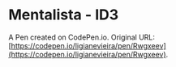 # Mentalista - ID3

A Pen created on CodePen.io. Original URL: [https://codepen.io/ligianevieira/pen/Rwgxeev](https://codepen.io/ligianevieira/pen/Rwgxeev).



